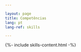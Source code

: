 ```yaml
---

layout: page
title: Competências
lang: pt
lang-ref: skills

---
```


{%- include skills-content.html -%}
